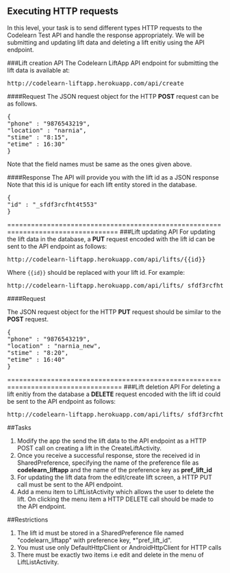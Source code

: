 ## Executing HTTP requests
In this level, your task is to send different types HTTP requests to the Codelearn Test API and handle the response appropriately. We will be submitting and updating lift data and deleting a lift enitiy using the API endpoint.

###Lift creation API
The Codelearn LiftApp API endpoint for submitting the lift data is available at:

<pre>
http://codelearn-liftapp.herokuapp.com/api/create
</pre>

####Request
The JSON request object for the HTTP **POST** request can be as follows.
<pre>
{
"phone" : "9876543219",
"location" : "narnia",
"stime" : "8:15",
"etime" : 16:30"
}
</pre>

Note that the field names must be same as the ones given above.

####Response
The API will provide you with the lift id as a JSON response
Note that this id is unique for each lift entity stored in the database.
<pre>
{
"id" : "_sfdf3rcfht4t553"
}
</pre>

==================================================================================
###Lift updating API
For updating the lift data in the database, a **PUT** request encoded with the lift id can be sent to the API endpoint as follows:
<pre>
http://codelearn-liftapp.herokuapp.com/api/lifts/{{id}}
</pre>
Where ``{{id}}`` should be replaced with your lift id. For example:
<pre>
http://codelearn-liftapp.herokuapp.com/api/lifts/_sfdf3rcfht4t553
</pre>  

####Request

The JSON request object for the HTTP **PUT** request should be similar to the **POST** request.
<pre>
{
"phone" : "9876543219",
"location" : "narnia_new",
"stime" : "8:20",
"etime" : 16:40"
}
</pre>

===================================================================================
###Lift deletion API
For deleting a lift enitiy from the database a **DELETE** request encoded with the lift id could be sent to the API endpoint as follows:

<pre>
http://codelearn-liftapp.herokuapp.com/api/lifts/_sfdf3rcfht4t553
</pre>  


##Tasks

1. Modify the app the send the lift data to the API endpoint as a HTTP POST call on creating a lift in the CreateLiftActivity.
2. Once you receive a successful response, store the received id in SharedPreference, specifying the name of the preference file as **codelearn_liftapp** and the name of the preference key as **pref_lift_id**
3. For updating the lift data from the edit/create lift screen, a HTTP PUT call must be sent to the API endpoint.
4. Add a menu item to LiftListActivity which allows the user to delete the lift. On clicking the menu item a HTTP DELETE call should be made to the API endpoint.

##Restrictions
1. The lift id must be stored in a SharedPreference file named "codelearn_liftapp" with preference key, *"pref_lift_id".
2. You must use only DefaultHttpClient or AndroidHttpClient for HTTP calls
3. There must be exactly two items i.e edit and delete in the menu of LiftListActivity.
